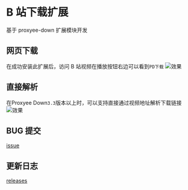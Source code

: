 # B 站下载扩展

基于 proxyee-down 扩展模块开发

## 网页下载

在成功安装此扩展后，访问 B 站视频在播放按钮右边可以看到`PD下载`
![效果](https://github.com/monkeyWie/bilibili-helper/raw/master/.imgs/example1.gif)

## 直接解析

在Proxyee Down`3.3`版本以上时，可以支持直接通过视频地址解析下载链接
![效果](https://github.com/monkeyWie/bilibili-helper/raw/master/.imgs/example2.gif)

## BUG 提交

[issue](https://github.com/monkeyWie/bilibili-helper/issues)

## 更新日志

[releases](https://github.com/monkeyWie/bilibili-helper/releases)